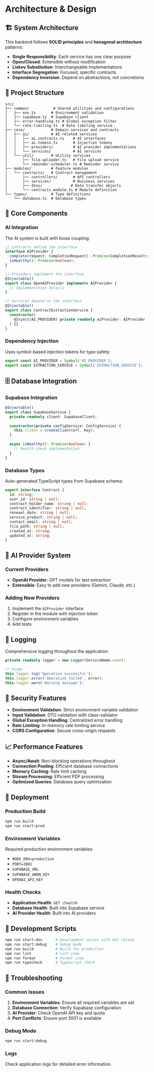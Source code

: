 # Architecture & Design

## 🏗️ System Architecture

This backend follows **SOLID principles** and **hexagonal architecture** patterns:

- **Single Responsibility**: Each service has one clear purpose
- **Open/Closed**: Extensible without modification
- **Liskov Substitution**: Interchangeable implementations
- **Interface Segregation**: Focused, specific contracts
- **Dependency Inversion**: Depend on abstractions, not concretions

## 📁 Project Structure

```
src/
├── common/           # Shared utilities and configurations
│   ├── env.ts       # Environment validation
│   ├── supabase.ts  # Supabase client
│   ├── error-handling.ts # Global exception filter
│   └── rate-limiting.ts  # Rate limiting service
├── core/            # Domain services and contracts
│   ├── ai/          # AI-related services
│   │   ├── ai.contracts.ts    # AI interfaces
│   │   ├── ai.tokens.ts       # Injection tokens
│   │   ├── providers/         # AI provider implementations
│   │   └── services/          # AI services
│   └── util/        # Utility services
│       ├── file-uploader.ts   # File upload service
│       └── reminder-scheduler.ts # Reminder service
├── modules/         # Feature modules
│   └── contracts/   # Contract management
│       ├── controllers/       # API controllers
│       ├── services/          # Business services
│       ├── dtos/             # Data transfer objects
│       └── contracts.module.ts # Module definition
└── types/           # Type definitions
    └── database.ts  # Database types
```

## 🔧 Core Components

### AI Integration

The AI system is built with loose coupling:

```typescript
// Contracts define the interface
interface AIProvider {
  complete(request: CompletionRequest): Promise<CompletionResult>;
  isHealthy(): Promise<boolean>;
}

// Providers implement the interface
@Injectable()
export class OpenAIProvider implements AIProvider {
  // Implementation details
}

// Services depend on the interface
@Injectable()
export class ContractExtractionService {
  constructor(
    @Inject(AI_PROVIDER) private readonly aiProvider: AIProvider
  ) {}
}
```

### Dependency Injection

Uses symbol-based injection tokens for type safety:

```typescript
export const AI_PROVIDER = Symbol('AI_PROVIDER');
export const EXTRACTION_SERVICE = Symbol('EXTRACTION_SERVICE');
```

## 🗄️ Database Integration

### Supabase Integration

```typescript
@Injectable()
export class SupabaseService {
  private readonly client: SupabaseClient;
  
  constructor(private configService: ConfigService) {
    this.client = createClient(url, key);
  }
  
  async isHealthy(): Promise<boolean> {
    // Health check implementation
  }
}
```

### Database Types

Auto-generated TypeScript types from Supabase schema:

```typescript
export interface Contract {
  id: string;
  user_id: string | null;
  contract_holder_name: string | null;
  contract_identifier: string | null;
  renewal_date: string | null;
  service_product: string | null;
  contact_email: string | null;
  file_path: string | null;
  created_at: string;
  updated_at: string;
}
```

## 🔄 AI Provider System

### Current Providers

- **OpenAI Provider**: GPT models for text extraction
- **Extensible**: Easy to add new providers (Gemini, Claude, etc.)

### Adding New Providers

1. Implement the `AIProvider` interface
2. Register in the module with injection token
3. Configure environment variables
4. Add tests

## 📝 Logging

Comprehensive logging throughout the application:

```typescript
private readonly logger = new Logger(ServiceName.name);

// Usage
this.logger.log('Operation successful');
this.logger.error('Operation failed', error);
this.logger.warn('Warning message');
```

## 🔐 Security Features

- **Environment Validation**: Strict environment variable validation
- **Input Validation**: DTO validation with class-validator
- **Global Exception Handling**: Centralized error handling
- **Rate Limiting**: In-memory rate limiting service
- **CORS Configuration**: Secure cross-origin requests

## 📈 Performance Features

- **Async/Await**: Non-blocking operations throughout
- **Connection Pooling**: Efficient database connections
- **Memory Caching**: Rate limit caching
- **Stream Processing**: Efficient PDF processing
- **Optimized Queries**: Database query optimization

## 🚀 Deployment

### Production Build

```bash
npm run build
npm run start:prod
```

### Environment Variables

Required production environment variables:

- `NODE_ENV=production`
- `PORT=3001`
- `SUPABASE_URL`
- `SUPABASE_ANON_KEY`
- `OPENAI_API_KEY`

### Health Checks

- **Application Health**: `GET /health`
- **Database Health**: Built into Supabase service
- **AI Provider Health**: Built into AI providers

## 🔧 Development Scripts

```bash
npm run start:dev      # Development server with hot reload
npm run start:debug    # Debug mode
npm run build          # Build for production
npm run lint           # Lint code
npm run format         # Format code
npm run typecheck      # TypeScript check
```

## 🐛 Troubleshooting

### Common Issues

1. **Environment Variables**: Ensure all required variables are set
2. **Database Connection**: Verify Supabase configuration
3. **AI Provider**: Check OpenAI API key and quota
4. **Port Conflicts**: Ensure port 3001 is available

### Debug Mode

```bash
npm run start:debug
```

### Logs

Check application logs for detailed error information.